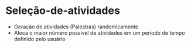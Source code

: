 # Seleção-de-atividades
<ul>
  <li>Geração de atividades (Palestras) randomicamente </li>
  <li>Aloca o maior número possível de atividades em um período de tempo definido pelo usuário</li>
</ul>    
